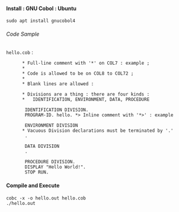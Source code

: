 #### Install : GNU Cobol : Ubuntu
```
sudo apt install gnucobol4
```

###### Code Sample 

`hello.cob` :
```cobol 
      * Full-line comment with '*' on COL7 : example ;
      *
      * Code is allowed to be on COL8 to COL72 ;
      *
      * Blank lines are allowed : 

      * Divisions are a thing : there are four kinds :
      *   IDENTIFICATION, ENVIRONMENT, DATA, PROCEDURE

       IDENTIFICATION DIVISION. 
       PROGRAM-ID. hello. *> Inline comment with '*>' : example
      
       ENVIRONMENT DIVISION
      * Vacuous Division declarations must be terminated by '.'
       .

       DATA DIVISION
       .

       PROCEDURE DIVISION.
       DISPLAY "Hello World!".
       STOP RUN.
```

#### Compile and Execute
```
cobc -x -o hello.out hello.cob
./hello.out
```
